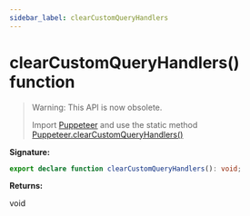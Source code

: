 ```yaml
---
sidebar_label: clearCustomQueryHandlers
---
```


# clearCustomQueryHandlers() function

> Warning: This API is now obsolete.
>
> Import [Puppeteer](./puppeteer.puppeteer.md) and use the static method [Puppeteer.clearCustomQueryHandlers()](./puppeteer.puppeteer.clearcustomqueryhandlers.md)

**Signature:**

```typescript
export declare function clearCustomQueryHandlers(): void;
```

**Returns:**

void
